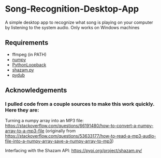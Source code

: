 # Song-Recognition-Desktop-App

A simple desktop app to recognize what song is playing on your computer by listening to the system audio. Only works on Windows machines

## Requirements
- ffmpeg (in PATH)
- [numpy](https://pypi.org/project/numpy/)
- [PythonLoopback](https://github.com/callumoriley/PythonLoopback)
- [shazam.py](https://pypi.org/project/shazam.py/)
- [pydub](https://pypi.org/project/pydub/)

## Acknowledgements

### I pulled code from a couple sources to make this work quickly. Here they are:
Turning a numpy array into an MP3 file:
https://stackoverflow.com/questions/66191480/how-to-convert-a-numpy-array-to-a-mp3-file
(originally from https://stackoverflow.com/questions/53633177/how-to-read-a-mp3-audio-file-into-a-numpy-array-save-a-numpy-array-to-mp3)

Interfacing with the Shazam API:
https://pypi.org/project/shazam.py/
